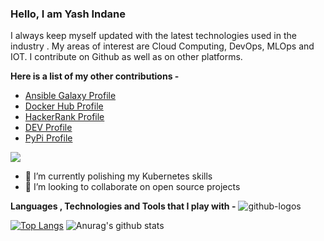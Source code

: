 ### Hello, I am Yash Indane
I always keep myself updated with the latest technologies used in the industry . My areas of interest are Cloud Computing, DevOps, MLOps and IOT. I contribute on Github as well as on other platforms.

**Here is a list of my other contributions -**

- [Ansible Galaxy Profile](https://galaxy.ansible.com/my-content/namespaces)
- [Docker Hub Profile](https://hub.docker.com/repositories)
- [HackerRank Profile](https://www.hackerrank.com/yashindane46)
- [DEV Profile](https://dev.to/yashindane)
- [PyPi Profile](https://pypi.org/user/yashindane/)

![](https://www.codewars.com/users/Yash%20Indane/badges/large)

<!--
**YashIndane/YashIndane** is a ✨ _special_ ✨ repository because its `README.md` (this file) appears on your GitHub profile.-->

- 🌱 I’m currently polishing my Kubernetes skills
- 👯 I’m looking to collaborate on open source projects

**Languages , Technologies and Tools that I play with -**
![github-logos](https://user-images.githubusercontent.com/53041219/213360896-79c5060c-e881-47b2-b889-c0f838426d86.png)


[![Top Langs](https://bellomia-readme-stats.vercel.app/api/top-langs/?username=YashIndane&theme=dracula)](https://github.com/anuraghazra/github-readme-stats)
![Anurag's github stats](https://bellomia-readme-stats.vercel.app/api?username=YashIndane&show_icons=true&theme=dracula&include_all_commits=true&hide=issues&line_height=48)
